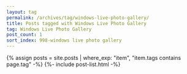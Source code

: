 ```yaml
---
layout: tag
permalink: /archives/tag/windows-live-photo-gallery/
title: Posts tagged with Windows Live Photo Gallery
tag: Windows Live Photo Gallery
post_count: 1
sort_index: 998-windows live photo gallery
---
```

{% assign posts = site.posts | where_exp: "item", "item.tags contains page.tag" -%}
{%- include post-list.html -%}

